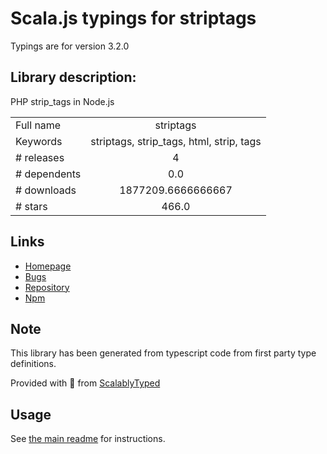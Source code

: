 
# Scala.js typings for striptags

Typings are for version 3.2.0

## Library description:
PHP strip_tags in Node.js

|                    |                 |
| ------------------ | :-------------: |
| Full name          | striptags |
| Keywords           | striptags, strip_tags, html, strip, tags |
| # releases         | 4 |
| # dependents       | 0.0 |
| # downloads        | 1877209.6666666667 |
| # stars            | 466.0 |

## Links
- [Homepage](https://github.com/ericnorris/striptags)
- [Bugs](https://github.com/ericnorris/striptags/issues)
- [Repository](https://github.com/ericnorris/striptags)
- [Npm](https://www.npmjs.com/package/striptags)
    


## Note
This library has been generated from typescript code from first party type definitions.

Provided with :purple_heart: from [ScalablyTyped](https://github.com/oyvindberg/ScalablyTyped)

## Usage
See [the main readme](../../readme.md) for instructions.


